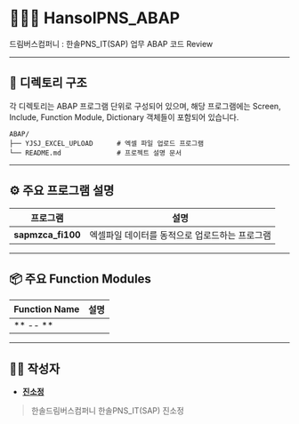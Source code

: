 # 👩🏻‍💻 HansolPNS_ABAP
드림버스컴퍼니 : 한솔PNS_IT(SAP) 업무 ABAP 코드 Review

---

## 📁 디렉토리 구조
각 디렉토리는 ABAP 프로그램 단위로 구성되어 있으며, 해당 프로그램에는 Screen, Include, Function Module, Dictionary 객체들이 포함되어 있습니다.

```
ABAP/
├── YJSJ_EXCEL_UPLOAD      # 엑셀 파일 업로드 프로그램
└── README.md              # 프로젝트 설명 문서
```

---

## ⚙️ 주요 프로그램 설명

| 프로그램 | 설명 |
|----------|------|
| **sapmzca_fi100** | 엑셀파일 데이터를 동적으로 업로드하는 프로그램 |


---

## 📦 주요 Function Modules

| Function Name | 설명 |
|---------------|------|
| ** -- ** |  |

---

## 👨‍💻 작성자
- [**진소정**](https://github.com/jinsojeong)

> 한솔드림버스컴퍼니 한솔PNS_IT(SAP) 진소정

